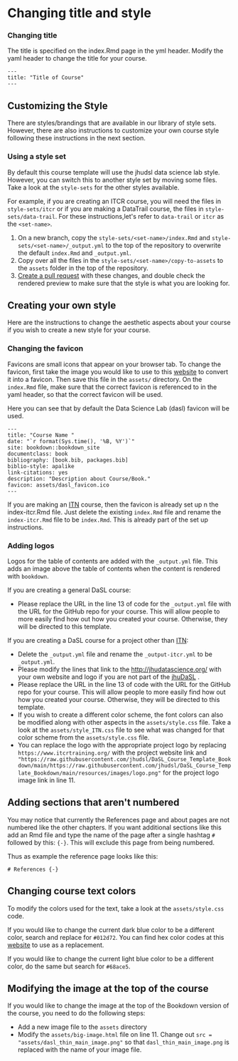 # Changing title and style

### Changing title

The title is specified on the index.Rmd page in the yml header. Modify the yaml header to change the title for your course.

```
---
title: "Title of Course"
---
```
## Customizing the Style

There are styles/brandings that are available in our library of style sets. However, there are also instructions to customize your own course style following these instructions in the next section.

### Using a style set

By default this course template will use the jhudsl data science lab style. However, you can switch this to another style set by moving some files. Take a look at the `style-sets` for the other styles available.

For example, if you are creating an ITCR course, you will need the files in `style-sets/itcr` or if you are making a DataTrail course, the files in `style-sets/data-trail`. For these instructions,let's refer to `data-trail` or `itcr` as the `<set-name>`.

1. On a new branch, copy the `style-sets/<set-name>/index.Rmd` and `style-sets/<set-name>/_output.yml` to the top of the repository to overwrite the default `index.Rmd` and `_output.yml`.
1. Copy over all the files in the `style-sets/<set-name>/copy-to-assets` to the `assets` folder in the top of the repository.
1. [Create a pull request](https://github.com/jhudsl/DaSL_Course_Template_Bookdown/wiki/About-pull-request-review) with these changes, and double check the rendered preview to make sure that the style is what you are looking for.

## Creating your own style

Here are the instructions to change the aesthetic aspects about your course if you wish to create a new style for your course.

### Changing the favicon

Favicons are small icons that appear on your browser tab. To change the favicon, first take the image you would like to use to this [website](https://favicon.io/favicon-converter/) to convert it into a favicon. Then save this file in the `assets/` directory. On the `index.Rmd` file, make sure that the correct favicon is referenced to in the yaml header, so that the correct favicon will be used.

Here you can see that by default the Data Science Lab (dasl) favicon will be used.

```
---
title: "Course Name "
date: "`r format(Sys.time(), '%B, %Y')`"
site: bookdown::bookdown_site
documentclass: book
bibliography: [book.bib, packages.bib]
biblio-style: apalike
link-citations: yes
description: "Description about Course/Book."
favicon: assets/dasl_favicon.ico
---
```
If you are making an [ITN](https://www.itcrtraining.org/) course, then the favicon is already set up n the index-itcr.Rmd file. Just delete the existing `index.Rmd` file and rename the `index-itcr.Rmd` file to be `index.Rmd`. This is already part of the set up instructions.

### Adding logos

Logos for the table of contents are added with the  `_output.yml` file. This adds an image above the table of contents when the content is rendered with `bookdown`.

If you are creating a general DaSL course:
 - Please replace the URL in the line 13 of code for the `_output.yml` file with the URL for the GitHub repo for your course. This will allow people to more easily find how out how you created your course. Otherwise, they will be directed to this template.

If you are creating a DaSL course for a project other than [ITN](https://www.itcrtraining.org/):
 - Delete the `_output.yml` file and rename the `_output-itcr.yml` to be `_output.yml`.  
 - Please modify the lines that link to the http://jhudatascience.org/ with your own website and logo if you are not part of the [jhuDaSL](http://jhudatascience.org/) .
- Please replace the URL in the line 13 of code with the URL for the GitHub repo for your course. This will allow people to more easily find how out how you created your course. Otherwise, they will be directed to this template.
- If you wish to create a different color scheme, the font colors can also be modified along with other aspects in the `assets/style.css` file. Take a look at the `assets/style_ITN.css` file to see what was changed for that color scheme from the `assets/style.css` file.
- You can replace the logo with the appropriate project logo by replacing `https://www.itcrtraining.org/` with the project website link and ` "https://raw.githubusercontent.com/jhudsl/DaSL_Course_Template_Bookdown/main/https://raw.githubusercontent.com/jhudsl/DaSL_Course_Template_Bookdown/main/resources/images/logo.png"` for the project logo image link in line 11.


## Adding sections that aren't numbered
You may notice that currently the References page and about pages are not numbered like the other chapters. If you want additional sections like this add an Rmd file and type the name of the page after a single hashtag `#` followed by this: `{-}`. This will exclude this page from being numbered.

Thus as example the reference page looks like this:

```
# References {-}
```

## Changing course text colors

To modify the colors used for the text, take a look at the `assets/style.css` code.

If you would like to change the current dark blue color to be a different color, search and replace for `#012d72`. You can find hex color codes at this [website](https://htmlcolorcodes.com/color-picker/) to use as a replacement.

If you would like to change the current light blue color to be a different color, do the same but search for `#68ace5`.

## Modifying the image at the top of the course

If you would like to change the image at the top of the Bookdown version of the course, you need to do the following steps:
* Add a new image file to the `assets` directory
* Modify the `assets/big-image.html` file on line 11. Change out `src = "assets/dasl_thin_main_image.png"` so that `dasl_thin_main_image.png` is replaced with the name of your image file.
